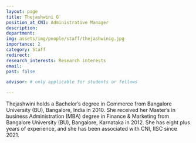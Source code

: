 ```yaml
---
layout: page
title: Thejashwini G
position_at_CNI: Administrative Manager
description: 
department:
img: assets/img/people/staff/thejashwinig.jpg
importance: 2
category: Staff
redirect: 
research_interests: Research interests
email: 
past: false

advisor: # only applicable for students or fellows

---
```



Thejashwini holds a Bachelor’s degree in Commerce from Bangalore University (BU), Bangalore, India in 2010. She received her Master’s in business Administration (MBA) degree in Finance & Marketing from Bangalore University (BU), Bangalore, Karnataka in 2012. She has eight plus years of experience, and she has been associated with CNI, IISC since 2021.